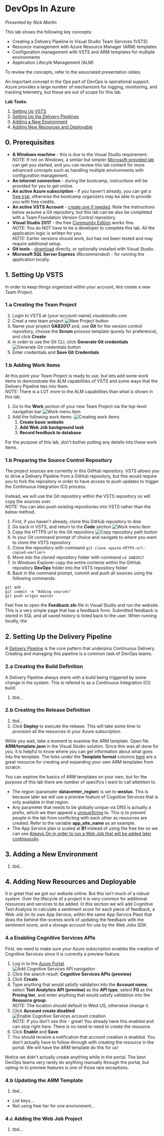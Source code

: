 # DevOps In Azure
*Presented by Nick Martin*

This lab shows the following key concepts:
- Creating a Delivery Pipeline in Visual Studio Team Services (VSTS)
- Resource management with Azure Resource Manager (ARM) templates
- Configuration management with VSTS and ARM templates for multiple environments
- Application Lifecyle Management (ALM)

To review the concepts, refer to the associated presentation slides.

An important concept in the Ops part of DevOps is operational support. Azure provides a large number of mechanisms for logging, monitoring, and tracking telemetry, but these are out of scope for this lab.

**Lab Tasks**:
1. [Setting Up VSTS](#Setting-Up-VSTS)
2. [Setting Up the Delivery Pipelines](#Setting-Up-the-Delivery-Pipelines)
3. [Adding a New Environment](#Adding-a-New-Environment)
4. [Adding New Resources and Deployable](#Adding-New-Resources-and-Deployable)

## 0. Prerequisites

- **A Windows machine** - this is due to the Visual Studio requirement.
<br />*NOTE:* If not on Windows, a similar but simpler [Microsoft-provided lab](https://github.com/Microsoft/TechnicalCommunityContent/blob/master/DevOps/DevOps/Session%203%20-%20Practical%20DevOps/HOL%203.2%20-%20VotingApp%20Full%20Continuous%20Integration%20Deployment/HOL%203.2.md) can get you started, and you can review this lab content for more advanced concepts such as handling multiple environments with configuration management.
- **An internet connection** - during the bootcamp, instructions will be provided for you to get online.
- **An active Azure subscription** - if you haven't already, you can get a [free trial](https://azure.microsoft.com/en-us/free/), otherwise the bootcamp organizers may be able to provide you with free credits.
- **An active VSTS Account** - [create one if needed](https://www.visualstudio.com/en-us/docs/setup-admin/team-services/sign-up-for-visual-studio-team-services). Note the instructions below assume a Git repository, but this lab can be also be completed with a Team Foundation Version Control repository.
- **Visual Studio 2017** - the free [Community Edition](https://www.visualstudio.com/downloads/) works fine.
<br />*NOTE:* You do NOT have to be a developer to complete this lab. All the application logic is written for you.
<br />*NOTE:* Earlier versions should work, but has not been tested and may require additional setup.
- **Git tools** - [download](https://git-scm.com/downloads) directly, or optionally installed with Visual Studio.
- **Microsoft SQL Server Express** (*Recommended*) - for running the application locally.

## 1. Setting Up VSTS

In order to keep things organized within your account, lets create a new Team Project.

### 1.a Creating the Team Project


1. Login to VSTS at {your-account-name}.visualstudio.com
2. Creat a new team project
![New Project button](images/vsts-new-project-button.png)
3. Name your project **GAB2017** and, use **Git** for the version control repository, choose the **Scrum** process template (purely for preference), and click **Create**
4. In order to use the Git CLI, click **Generate Git credentials**
![Generate Git credentials button](images/generate-git-credentials.png)
5. Enter credentials and **Save Git Credentials**

### 1.b Adding Work Items

At this point your Team Project is ready to use, but lets add some work items to demonstrate the ALM capabilities of VSTS and some ways that the Delivery Pipeline ties into them.
<br />*NOTE:* There is a LOT more to the ALM capabilities than what is shown in this lab.

1. Go to the **Work** section of your new Team Project via the top-level navigation bar
![Work menu item](images/vsts-work-menu-item.png)
2. Add the following work items:
![Creating work items](images/add-backlog-items.png)
    1. **Create basic website**
    2. **Add Web Job background task**
    3. **Record feedback to database**

For the purpose of this lab, don't bother putting any details into these work items.

### 1.b Preparing the Source Control Repository

The project sources are currently in this GitHub repository. VSTS allows you to drive a Delivery Pipeline from a GitHub repository, but this would require you to fork the repository in order to have access to push updates to trigger the Continuous Integration (CI) process.

Instead, we will use the Git repository within the VSTS repository so will copy the sources over.
<br />*NOTE:* You can also push existing repositories into VSTS rather than the below method.

1. First, if you haven't already, clone this GitHub repository to disk
2. Go back in VSTS, and return to the **Code** section
![Work menu item](images/vsts-code-menu-item.png)
3. Copy the HTTPS url to the Git repository
![Copy repository path button](images/clone-repository.png)
4. In your Git command prompt of choice and navigate to where you want to clone the VSTS repository
5. Clone the repository with command `git clone <paste-HTTPS-url-copied-earlier>`
6. Move into the cloned repository folder with command `cd GAB2017`
7. In Windows Explorer copy the entire contents within the GitHub repository **DevOps** folder into the VSTS repository folder
8. Back in the command prompt, commit and push all sources using the following commands:
```
git add .
git commit -m "Adding sources"
git push origin master
```

Feel free to open the **Feedback.sln** file in Visual Studio and run the website. This is a very simple page that has a feedback form. Submitted feedback is stored in SQL and all saved history is listed back to the user. When running locally, the 

## 2. Setting Up the Delivery Pipeline

A [Delivery Pipeline](https://devops.com/continuous-delivery-pipeline/) is the core pattern that underpins Continuous Delivery. Creating and managing this pipeline is a common task of DevOps teams.

### 2.a Creating the Build Definition

A Delivery Pipeline always starts with a build being triggered by some change in the system. This is refered to as a Continuous Integration (CI) build.

1. tbd...

### 2.b Creating the Release Definition

1. tbd...
2. Click **Deploy** to execute the release. This will take some time to provision all the resources in your Azure subscription.

While you wait, take a moment to examine the ARM template. Open file **ARM/template.json** in the Visual Studio solution. Since this was all done for you, it is helpful to know where you can get information about what goes into the template. The links under the **Template format** columns [here](https://docs.microsoft.com/en-us/azure/azure-resource-manager/resource-manager-supported-services) are a great resource for creating and expanding your own ARM templates from scratch.

You can explore the basics of ARM templates on your own, but for the purpose of this lab there are number of specifics I want to call attention to.

- The region (paramater **datacenter_region**) is set to **westus**. This is because later we will use a preview feature of Cognitive Services that is only available in that region.
- Any parameter that needs to be globally unique via DNS is actually a prefix, which we then append a [uniqueString](https://docs.microsoft.com/en-us/azure/azure-resource-manager/resource-group-template-functions#uniquestring) to. This is to prevent people in the lab from conflicting with each other as resources are created. Refer to the variable **app_site_name** as an example.
- The App Service plan is scaled at **B1** instead of using the free tier so we can use [Always On in order to run a Web Job that will be added later continuously](https://docs.microsoft.com/en-us/azure/app-service-web/web-sites-create-web-jobs#a-namecreatescheduledcronacreate-a-scheduled-webjob-using-a-cron-expression).

## 3. Adding a New Environment

1. tbd...

## 4. Adding New Resources and Deployable

It is great that we got our website online. But this isn't much of a robust system. Over the lifecycle of a project it is very common for additional resources and services to be added. In this section we will add Cognitive Text Analysis to calculate a sentiment score for each piece of feedback, a Web Job (in its own App Service, within the same App Service Plan) that does the behind-the-scenes work of updating the feedback with the sentiment score, and a storage account for use by the Web Jobs SDK.

### 4.a Enabling Cognitive Services APIs

First, we need to make sure your Azure subscription enables the creation of Cognitive Services since it is currently a preview feature.

1. Log in to the [Azure Portal](https://portal.azure.com/).
<br />![Add Cognitive Services API navigation](images/add-cognitive-services.png)
1. Click the search result: **Cognitive Services APIs (preview)**
1. Click **Create**
1. Type anything that would satisfy validation into the **Account name**, select **Text Analytics API (preview)** as the **API type**, select **F0** as the **Pricing tier**, and enter anything that would satisfy validation into the **Resource group**.
<br />*NOTE:* The location should default to West US, otherwise change it.
1. Click **Account create disabled**
<br />![Enable Cognitive Services account creation](images/enable-cognitive-services.png)
<br />*NOTE:* If you don't see this - great! You already have this enabled and can stop right here. There is no need to need to create the resource.
1. Click **Enable** and **Save**
1. You should receive a notification that account creation is enabled. You don't actually have to follow-through with creating the resource in the portal. We will have the ARM template do this for us!

Notice we didn't actually create anything while in the portal. The best DevOps teams very rarely do anything manually through the portal, but opting-in to preview features is one of those rare exceptions.

### 4.b Updating the ARM Template

1. tbd...

- List keys...
- Not using free tier for one environment...

### 4.c Adding the Web Job Project

1. tbd...
